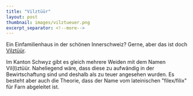 ```yaml
---
title: "Vilztüür"
layout: post
thumbnail: images/vilztueuer.png
excerpt_separator: <!--more-->
---
```


Ein Einfamilienhaus in der schönen Innerschweiz? Gerne, aber das ist doch [Vilztüür](https://s.geo.admin.ch/a177594809).

Im Kanton Schwyz gibt es gleich mehrere Weiden mit dem Namen Vil(l)ztüür. Naheliegend wäre, dass diese zu aufwändig in der Bewirtschaftung sind und deshalb als zu teuer angesehen wurden. Es besteht aber auch die Theorie, dass der Name vom lateinischen "filex/filix" für Farn abgeleitet ist. 
<!--more-->